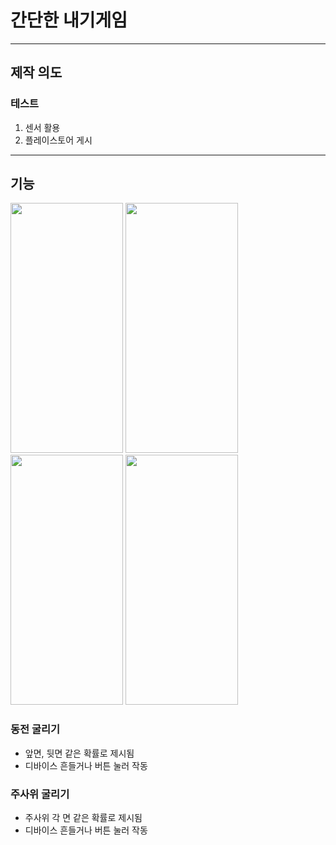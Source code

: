 # 간단한 내기게임

___
## 제작 의도
### 테스트
1. 센서 활용
2. 플레이스토어 게시
___

## 기능
<div>
  <img src="https://user-images.githubusercontent.com/75599138/160237189-f776ba13-9134-433c-9b39-221a7fdb213d.jpg" width="180"  height="400"/>
  <img src="https://user-images.githubusercontent.com/75599138/160237193-7d68f597-7fd4-4e56-bb6c-6989ac67183c.jpg" width="180"  height="400"/>
  <img src="https://user-images.githubusercontent.com/75599138/160237192-efb5b195-76c5-48ce-b915-303f22ae1b4a.jpg" width="180"  height="400"/>
  <img src="https://user-images.githubusercontent.com/75599138/160237190-27cef93c-5abb-46fe-b540-a51d3b135ba6.jpg" width="180"  height="400"/> 
</div>

### 동전 굴리기
  + 앞면, 뒷면 같은 확률로 제시됨
  + 디바이스 흔들거나 버튼 눌러 작동
### 주사위 굴리기
  + 주사위 각 면 같은 확률로 제시됨
  + 디바이스 흔들거나 버튼 눌러 작동
